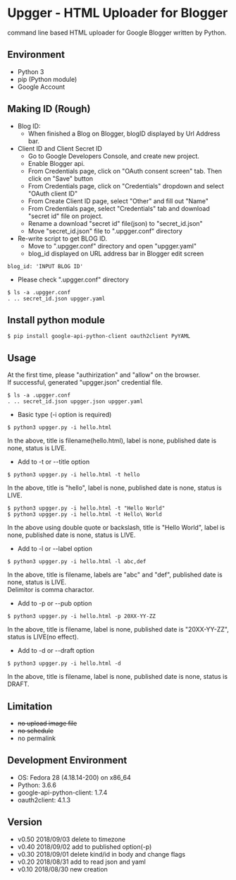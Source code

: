 # Upgger - HTML Uploader for Blogger
command line based HTML uploader for Google Blogger written by Python.

## Environment
* Python 3
* pip (Python module)
* Google Account

## Making ID (Rough)
* Blog ID:
	- When finished a Blog on Blogger, blogID displayed by Url Address bar.
* Client ID and Client Secret ID
	- Go to Google Developers Console, and create new project.
	- Enable Blogger api.
	- From Credentials page, click on "OAuth consent screen" tab. Then click on "Save" button
	- From Credentials page, click on "Credentials" dropdown and select "OAuth client ID"
	- From Create Client ID page, select "Other" and fill out "Name"
	- From Credentials page, select "Credentials" tab and download "secret id" file on project.
	- Rename a download "secret id" file(json) to "secret_id.json"
	- Move "secret_id.json" file to ".upgger.conf" directory
* Re-write script to get BLOG ID.
	- Move to ".upgger.conf" directory and open "upgger.yaml"
	- blog_id displayed on URL address bar in Blogger edit screen
```
blog_id: 'INPUT BLOG ID'
```
* Please check ".upgger.conf" directory
```
$ ls -a .upgger.conf
. .. secret_id.json upgger.yaml
```

## Install python module
```
$ pip install google-api-python-client oauth2client PyYAML
```

## Usage
At the first time, please "authirization" and "allow" on the browser.  
If successful, generated "upgger.json" credential file.
```
$ ls -a .upgger.conf
. .. secret_id.json upgger.json upgger.yaml
```

* Basic type (-i option is required)
```
$ python3 upgger.py -i hello.html
```
In the above, title is filename(hello.html), label is none,
published date is none, status is LIVE.

* Add to -t or --title option
```
$ python3 upgger.py -i hello.html -t hello
```
In the above, title is "hello", label is none,
published date is none, status is LIVE.
```
$ python3 upgger.py -i hello.html -t "Hello World"
$ python3 upgger.py -i hello.html -t Hello\ World
```
In the above using double quote or backslash, title is "Hello World",
label is none, published date is none, status is LIVE.

* Add to -l or --label option
```
$ python3 upgger.py -i hello.html -l abc,def
```
In the above, title is filename, labels are "abc" and "def",
published date is none, status is LIVE.  
Delimitor is comma charactor.

* Add to -p or --pub option
```
$ python3 upgger.py -i hello.html -p 20XX-YY-ZZ
```
In the above, title is filename, label is none,
published date is "20XX-YY-ZZ", status is LIVE(no effect).

* Add to -d or --draft option
```
$ python3 upgger.py -i hello.html -d
```
In the above, title is filename, label is none,
published date is none, status is DRAFT.
 
## Limitation
*  ~~no upload image file~~
*  ~~no schedule~~
* no permalink

## Development Environment
* OS: Fedora 28 (4.18.14-200) on x86_64
* Python: 3.6.6
* google-api-python-client: 1.7.4
* oauth2client: 4.1.3

## Version
* v0.50 2018/09/03 delete to timezone
* v0.40 2018/09/02 add to published option(-p)
* v0.30 2018/09/01 delete kind/id in body and change flags
* v0.20 2018/08/31 add to read json and yaml
* v0.10 2018/08/30 new creation
